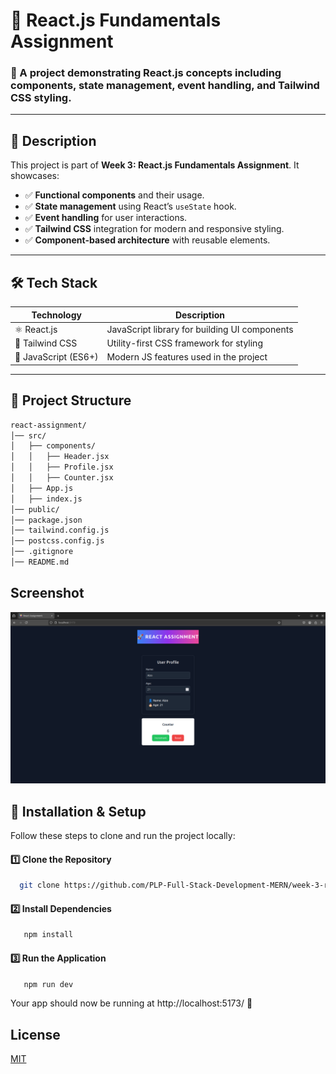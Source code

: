 # 🚀 React.js Fundamentals Assignment

### 📌 A project demonstrating React.js concepts including **components, state management, event handling, and Tailwind CSS styling**.

---

## 📜 Description

This project is part of **Week 3: React.js Fundamentals Assignment**. 
It showcases:
- ✅ **Functional components** and their usage.
- ✅ **State management** using React’s `useState` hook.
- ✅ **Event handling** for user interactions.
- ✅ **Tailwind CSS** integration for modern and responsive styling.
- ✅ **Component-based architecture** with reusable elements.

---

## 🛠️ Tech Stack

| Technology  | Description  |
|-------------|-------------|
| ⚛️ React.js | JavaScript library for building UI components |
| 🎨 Tailwind CSS | Utility-first CSS framework for styling |
| 📝 JavaScript (ES6+) | Modern JS features used in the project |

---

## 📂 Project Structure

```bash
react-assignment/
│── src/
│   ├── components/
│   │   ├── Header.jsx    
│   │   ├── Profile.jsx   
│   │   ├── Counter.jsx   
│   ├── App.js            
│   ├── index.js          
│── public/               
│── package.json          
│── tailwind.config.js    
│── postcss.config.js     
│── .gitignore            
│── README.md             
```


## Screenshot

![React Assignment UI](public/screenshot.png)


## 🔧 Installation & Setup

Follow these steps to clone and run the project locally:

####  1️⃣ Clone the Repository

```bash
  git clone https://github.com/PLP-Full-Stack-Development-MERN/week-3-react-js-assignment-aizocraft.git
```

####  2️⃣ Install Dependencies

```bash
   npm install
```
####  3️⃣ Run the Application

```bash
   npm run dev
```

Your app should now be running at http://localhost:5173/ 🚀

## License

[MIT](https://choosealicense.com/licenses/mit/)
